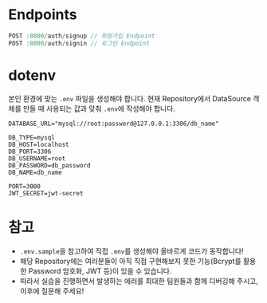# Endpoints

```JavaScript
POST :8000/auth/signup // 회원가입 Endpoint
POST :8000/auth/signin // 로그인 Endpoint
```

# dotenv

본인 환경에 맞는 `.env` 파일을 생성해야 합니다. 현재 Repository에서 DataSource 객체를 만들 때 사용되는 값과 맞춰 `.env`에 작성해야 합니다.

```
DATABASE_URL="mysql://root:password@127.0.0.1:3306/db_name"

DB_TYPE=mysql
DB_HOST=localhost
DB_PORT=3306
DB_USERNAME=root
DB_PASSWORD=db_password
DB_NAME=db_name

PORT=3000
JWT_SECRET=jwt-secret
```

# 참고

- `.env.sample`을 참고하여 직접 `.env`를 생성해야 올바르게 코드가 동작합니다!
- 해당 Repository에는 여러분들이 아직 직접 구현해보지 못한 기능(Bcrypt를 활용한 Password 암호화, JWT 등)이 있을 수 있습니다.
- 따라서 실습을 진행하면서 발생하는 에러를 최대한 팀원들과 함께 디버깅해 주시고, 이후에 질문해 주세요!
